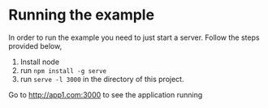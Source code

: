 # Running the example

In order to run the example you need to just start a server. Follow the steps provided below,

1. Install node
2. run `npm install -g serve`
3. run `serve -l 3000` in the directory of this project.

Go to http://app1.com:3000 to see the application running
